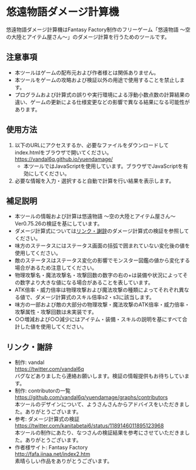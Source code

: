 # 悠遠物語ダメージ計算機
悠遠物語ダメージ計算機はFantasy Factory制作のフリーゲーム「悠遠物語 ～空の大陸とアイテム屋さん～」のダメージ計算を行うためのツールです。
## 注意事項
- 本ツールはゲームの配布元および作者様とは関係ありません。
- 本ツールをゲームの攻略および検証以外の用途で使用することを禁止します。
- プログラムおよび計算式の誤りや実行環境による浮動小数点数の計算結果の違い、ゲームの更新による仕様変更などの影響で異なる結果になる可能性があります。
## 使用方法
1. 以下のURLにアクセスするか、必要なファイルをダウンロードしてindex.htmlをブラウザで開いてください。  
	https://vandal6q.github.io/yuendamage/
	- 本ツールではJavaScriptを使用しています。ブラウザでJavaScriptを有効にしてください。
1. 必要な情報を入力・選択すると自動で計算を行い結果を表示します。
## 補足説明
- 本ツールの情報および計算は悠遠物語 ～空の大陸とアイテム屋さん～ Ver0.75.26の検証を基にしています。
- ダメージ計算式については[リンク・謝辞](#リンク謝辞)のダメージ計算式の検証を参照してください。
- 味方のステータスにはステータス画面の括弧で囲まれていない変化後の値を使用してください。
- 敵のステータスはステータス変化の影響でモンスター図鑑の値から変化する場合があるため注意してください。
- 物理攻撃名・魔法攻撃名・攻撃回数の数字の右の+は装備や状況によってその数字より大きな値になる場合があることを表しています。
- ATK倍率・威力倍率は物理攻撃および魔法攻撃の種類によってそれぞれ異なる値で、ダメージ計算式のスキル倍率s2・s3に該当します。
- 味方の一部および敵の大部分の物理攻撃・魔法攻撃のATK倍率・威力倍率・攻撃属性・攻撃回数は未実装です。
- ○○増減および○○減少にはアイテム・装備・スキルの説明を基にすべて合計した値を使用してください。
## リンク・謝辞
- 制作: vandal  
	https://twitter.com/vandal6q  
	バグなどありましたら連絡お願いします。検証の情報提供もお待ちしています。
- 制作: contributorの一覧  
	https://github.com/vandal6q/yuendamage/graphs/contributors  
	本ツールのデザインについて、ようさんさんからアドバイスをいただきました。ありがとうございます。
- 参考: ダメージ計算式の検証  
	https://twitter.com/kanitabetai6/status/1189146011895123968  
	本ツールの制作にあたり、なつさんの検証結果を参考にさせていただきました。ありがとうございます。
- 作者様サイト: Fantasy Factory  
	http://fafa.iinaa.net/index2.htm  
	素晴らしい作品をありがとうございます。
